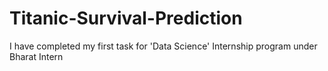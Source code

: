 # Titanic-Survival-Prediction
I have completed my first task for 'Data Science' Internship program under Bharat Intern
